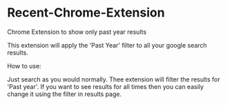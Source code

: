 # Recent-Chrome-Extension
Chrome Extension to show only past year results

This extension will apply the 'Past Year' filter to all your google search results. 

How to use:

Just search as you would normally. Thee extension will filter the results for 'Past year'. If you want to see results for all times then you can easily change it using the filter in results page.
